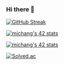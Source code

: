 ### Hi there 👋

[![GitHub Streak](http://github-readme-streak-stats.herokuapp.com?user=minseok128&theme=tokyonight_duo)](https://github.com/minseok128)

[![michang's 42 stats](https://badge42.vercel.app/api/v2/clihfpixu004508mlxyqcs2qv/stats?cursusId=9&coalitionId=piscine)](https://github.com/JaeSeoKim/badge42)

[![michang's 42 stats](https://badge42.vercel.app/api/v2/clihfpixu004508mlxyqcs2qv/stats?cursusId=21&coalitionId=87)](https://github.com/JaeSeoKim/badge42)

[![Solved.ac](http://mazassumnida.wtf/api/v2/generate_badge?boj=minseok128)](https://solved.ac/profile/minseok128)
